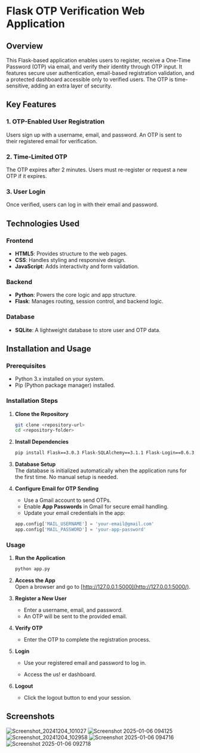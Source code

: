 # Flask OTP Verification Web Application  

## Overview  
This Flask-based application enables users to register, receive a One-Time Password (OTP) via email, and verify their identity through OTP input. It features secure user authentication, email-based registration validation, and a protected dashboard accessible only to verified users. The OTP is time-sensitive, adding an extra layer of security.  

## Key Features  
### 1. OTP-Enabled User Registration  
Users sign up with a username, email, and password. An OTP is sent to their registered email for verification.  

### 2. Time-Limited OTP  
The OTP expires after 2 minutes. Users must re-register or request a new OTP if it expires.  

### 3. User Login  
Once verified, users can log in with their email and password.  

## Technologies Used  

### Frontend  
- **HTML5**: Provides structure to the web pages.  
- **CSS**: Handles styling and responsive design.  
- **JavaScript**: Adds interactivity and form validation.  

### Backend  
- **Python**: Powers the core logic and app structure.  
- **Flask**: Manages routing, session control, and backend logic.  

### Database  
- **SQLite**: A lightweight database to store user and OTP data.  

## Installation and Usage  

### Prerequisites  
- Python 3.x installed on your system.  
- Pip (Python package manager) installed.  

### Installation Steps  

1. **Clone the Repository**  
   ```bash  
   git clone <repository-url>  
   cd <repository-folder>  
   ```  

2. **Install Dependencies**  
   ```bash
   pip install Flask==3.0.3 Flask-SQLAlchemy==3.1.1 Flask-Login==0.6.3 Flask-Mail==0.9.1 Werkzeug==3.0.4 bcrypt==4.0.1

   ```  

3. **Database Setup**  
   The database is initialized automatically when the application runs for the first time. No manual setup is needed.  

4. **Configure Email for OTP Sending**  
   - Use a Gmail account to send OTPs.  
   - Enable **App Passwords** in Gmail for secure email handling.  
   - Update your email credentials in the app:  
   ```python  
   app.config['MAIL_USERNAME'] = 'your-email@gmail.com'  
   app.config['MAIL_PASSWORD'] = 'your-app-password'  
   ```  

### Usage  

1. **Run the Application**  
   ```bash  
   python app.py  
   ```  

2. **Access the App**  
   Open a browser and go to [http://127.0.0.1:5000](http://127.0.0.1:5000/).  

3. **Register a New User**  
   - Enter a username, email, and password.  
   - An OTP will be sent to the provided email.  

4. **Verify OTP**  
   - Enter the OTP to complete the registration process.  

5. **Login**  
   - Use your registered email and password to log in.  

   - Access the us!
er dashboard.  

6. **Logout**  
   - Click the logout button to end your session.  

## Screenshots  
![Screenshot_20241204_101027](https://github.com/user-attachments/assets/061a9d7d-1819-4240-accd-41daffe8f209)
![Screenshot 2025-01-06 094125](https://github.com/user-attachments/assets/3bdc6e24-6e84-48e8-a235-6d1b34b2d9d2)
![Screenshot_20241204_102958](https://github.com/user-attachments/assets/a3d9b446-7442-4bf3-b373-d2b63ec69cf7)
![Screenshot 2025-01-06 094716](https://github.com/user-attachments/assets/ebb61493-c37f-46a7-8509-ebf4b322bda3)
![Screenshot 2025-01-06 092718](https://github.com/user-attachments/assets/37e57942-cc18-4a0d-9f80-79298ffa3896)











